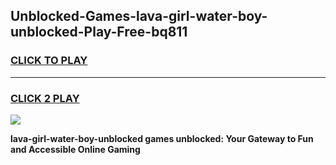 
## Unblocked-Games-lava-girl-water-boy-unblocked-Play-Free-bq811
<h3>
<a href="https://premium76.site?title=lava-girl-water-boy-unblocked&ref=18A1">CLICK TO PLAY</a></h3>
<hr>

<h3>
<a href="https://premium76.site?title=lava-girl-water-boy-unblocked&ref=18A1">CLICK 2 PLAY</a>
  
</h3>

<a href="https://premium76.site?title=lava-girl-water-boy-unblocked&ref=18A1"><img src="https://clearcache.store/games.png"></a>


**lava-girl-water-boy-unblocked games unblocked: Your Gateway to Fun and Accessible Online Gaming**
